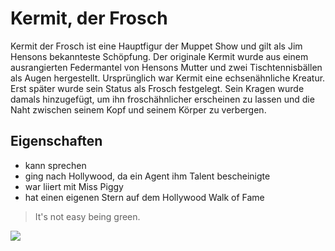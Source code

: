# Kermit, der Frosch

Kermit der Frosch ist eine Hauptfigur der Muppet Show und gilt als Jim Hensons bekannteste Schöpfung.
Der originale Kermit wurde aus einem ausrangierten Federmantel von Hensons Mutter und zwei Tischtennisbällen als Augen hergestellt. Ursprünglich war Kermit eine echsenähnliche Kreatur. Erst später wurde sein Status als Frosch festgelegt. Sein Kragen wurde damals hinzugefügt, um ihn froschähnlicher erscheinen zu lassen und die Naht zwischen seinem Kopf und seinem Körper zu verbergen.

## Eigenschaften
* kann sprechen
* ging nach Hollywood, da ein Agent ihm Talent bescheinigte
* war liiert mit Miss Piggy
* hat einen eigenen Stern auf dem Hollywood Walk of Fame

> It's not easy being green.


<img src="https://www.freefm.de/sites/defaults/files/5bad5bba1f0000390122a1bd.jpeg"/>
